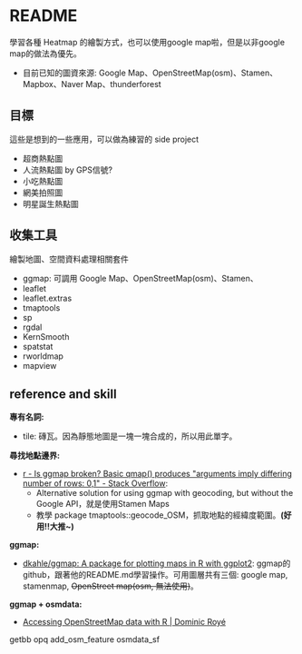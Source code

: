 # README

學習各種 Heatmap 的繪製方式，也可以使用google map啦，但是以非google map的做法為優先。

- 目前已知的圖資來源: Google Map、OpenStreetMap(osm)、Stamen、Mapbox、Naver Map、thunderforest

## 目標

這些是想到的一些應用，可以做為練習的 side project

- 超商熱點圖
- 人流熱點圖 by GPS信號?
- 小吃熱點圖
- 網美拍照圖
- 明星誕生熱點圖

## 收集工具

繪製地圖、空間資料處理相關套件

- ggmap: 可調用 Google Map、OpenStreetMap(osm)、Stamen、
- leaflet
- leaflet.extras
- tmaptools
- sp
- rgdal
- KernSmooth
- spatstat
- rworldmap
- mapview

## reference and skill

**專有名詞:**

- tile: 磚瓦。因為靜態地圖是一塊一塊合成的，所以用此單字。

**尋找地點邊界:**

- [r - Is ggmap broken? Basic qmap() produces "arguments imply differing number of rows: 0,1" - Stack Overflow](https://stackoverflow.com/questions/52704695/is-ggmap-broken-basic-qmap-produces-arguments-imply-differing-number-of-rows):
  - Alternative solution for using ggmap with geocoding, but without the Google API，就是使用Stamen Maps
  - 教學 package tmaptools::geocode_OSM，抓取地點的經緯度範圍。**(好用!!大推~)**

**ggmap:**

- [dkahle/ggmap: A package for plotting maps in R with ggplot2](https://github.com/dkahle/ggmap): ggmap的github，跟著他的README.md學習操作。可用圖層共有三個: google map, stamenmap, ~~OpenStreet map(osm, 無法使用)~~。

**ggmap + osmdata:**

- [Accessing OpenStreetMap data with R | Dominic Royé](https://dominicroye.github.io/en/2018/accessing-openstreetmap-data-with-r/)

getbb
opq
add_osm_feature
osmdata_sf
